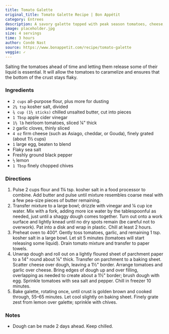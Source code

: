 ```yaml
---
title: Tomato Galette
original_title: Tomato Galette Recipe | Bon Appétit
category: Entrees
description: A savory galette topped with peak season tomatoes, cheese, and garlic.
image: placeholder.jpg
size: 4 servings
time: 3 hours
author: Condé Nast
source: https://www.bonappetit.com/recipe/tomato-galette
veggie: ✓
---
```


Salting the tomatoes ahead of time and letting them release some of their liquid is essential. It will allow the tomatoes to caramelize and ensures that the bottom of the crust stays flaky.

### Ingredients

* `2 cups` all-purpose flour, plus more for dusting
* `2¼ tsp` kosher salt, divided
* `¾ cup (1½ sticks)` chilled unsalted butter, cut into pieces
* `1 Tbsp` apple cider vinegar
* `1½ lb` heirloom tomatoes, sliced ¼" thick
* `2` garlic cloves, thinly sliced
* `4 oz` firm cheese (such as Asiago, cheddar, or Gouda), finely grated (about 1½ cups)
* `1` large egg, beaten to blend
* Flaky sea salt
* Freshly ground black pepper
* `½` lemon
* `1 Tbsp` finely chopped chives

### Directions

1. Pulse 2 cups flour and 1¼ tsp. kosher salt in a food processor to combine. Add butter and pulse until mixture resembles coarse meal with a few pea-size pieces of butter remaining.
2. Transfer mixture to a large bowl; drizzle with vinegar and ¼ cup ice water. Mix with a fork, adding more ice water by the tablespoonful as needed, just until a shaggy dough comes together. Turn out onto a work surface and lightly knead until no dry spots remain (be careful not to overwork). Pat into a disk and wrap in plastic. Chill at least 2 hours.
3. Preheat oven to 400°. Gently toss tomatoes, garlic, and remaining 1 tsp. kosher salt in a large bowl. Let sit 5 minutes (tomatoes will start releasing some liquid). Drain tomato mixture and transfer to paper towels.
4. Unwrap dough and roll out on a lightly floured sheet of parchment paper to a 14" round about ⅛" thick. Transfer on parchment to a baking sheet. Scatter cheese over dough, leaving a 1½" border. Arrange tomatoes and garlic over cheese. Bring edges of dough up and over filling, overlapping as needed to create about a 1½" border; brush dough with egg. Sprinkle tomatoes with sea salt and pepper. Chill in freezer 10 minutes.
5. Bake galette, rotating once, until crust is golden brown and cooked through, 55–65 minutes. Let cool slightly on baking sheet. Finely grate zest from lemon over galette; sprinkle with chives.

### Notes

- Dough can be made 2 days ahead. Keep chilled.